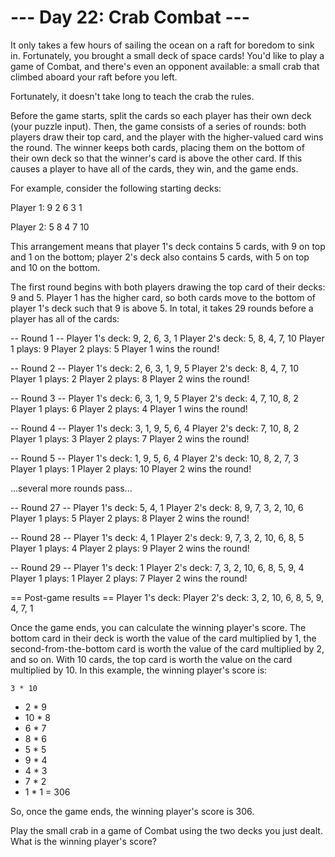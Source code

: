 # --- Day 22: Crab Combat ---

   It only takes a few hours of sailing the ocean on a raft for boredom to
   sink in. Fortunately, you brought a small deck of space cards! You'd like
   to play a game of Combat, and there's even an opponent available: a small
   crab that climbed aboard your raft before you left.

   Fortunately, it doesn't take long to teach the crab the rules.

   Before the game starts, split the cards so each player has their own deck
   (your puzzle input). Then, the game consists of a series of rounds: both
   players draw their top card, and the player with the higher-valued card
   wins the round. The winner keeps both cards, placing them on the bottom of
   their own deck so that the winner's card is above the other card. If this
   causes a player to have all of the cards, they win, and the game ends.

   For example, consider the following starting decks:

 Player 1:
 9
 2
 6
 3
 1

 Player 2:
 5
 8
 4
 7
 10

   This arrangement means that player 1's deck contains 5 cards, with 9 on
   top and 1 on the bottom; player 2's deck also contains 5 cards, with 5 on
   top and 10 on the bottom.

   The first round begins with both players drawing the top card of their
   decks: 9 and 5. Player 1 has the higher card, so both cards move to the
   bottom of player 1's deck such that 9 is above 5. In total, it takes 29
   rounds before a player has all of the cards:

 -- Round 1 --
 Player 1's deck: 9, 2, 6, 3, 1
 Player 2's deck: 5, 8, 4, 7, 10
 Player 1 plays: 9
 Player 2 plays: 5
 Player 1 wins the round!

 -- Round 2 --
 Player 1's deck: 2, 6, 3, 1, 9, 5
 Player 2's deck: 8, 4, 7, 10
 Player 1 plays: 2
 Player 2 plays: 8
 Player 2 wins the round!

 -- Round 3 --
 Player 1's deck: 6, 3, 1, 9, 5
 Player 2's deck: 4, 7, 10, 8, 2
 Player 1 plays: 6
 Player 2 plays: 4
 Player 1 wins the round!

 -- Round 4 --
 Player 1's deck: 3, 1, 9, 5, 6, 4
 Player 2's deck: 7, 10, 8, 2
 Player 1 plays: 3
 Player 2 plays: 7
 Player 2 wins the round!

 -- Round 5 --
 Player 1's deck: 1, 9, 5, 6, 4
 Player 2's deck: 10, 8, 2, 7, 3
 Player 1 plays: 1
 Player 2 plays: 10
 Player 2 wins the round!

 ...several more rounds pass...

 -- Round 27 --
 Player 1's deck: 5, 4, 1
 Player 2's deck: 8, 9, 7, 3, 2, 10, 6
 Player 1 plays: 5
 Player 2 plays: 8
 Player 2 wins the round!

 -- Round 28 --
 Player 1's deck: 4, 1
 Player 2's deck: 9, 7, 3, 2, 10, 6, 8, 5
 Player 1 plays: 4
 Player 2 plays: 9
 Player 2 wins the round!

 -- Round 29 --
 Player 1's deck: 1
 Player 2's deck: 7, 3, 2, 10, 6, 8, 5, 9, 4
 Player 1 plays: 1
 Player 2 plays: 7
 Player 2 wins the round!


 == Post-game results ==
 Player 1's deck:
 Player 2's deck: 3, 2, 10, 6, 8, 5, 9, 4, 7, 1

   Once the game ends, you can calculate the winning player's score. The
   bottom card in their deck is worth the value of the card multiplied by 1,
   the second-from-the-bottom card is worth the value of the card multiplied
   by 2, and so on. With 10 cards, the top card is worth the value on the
   card multiplied by 10. In this example, the winning player's score is:

    3 * 10
 +  2 *  9
 + 10 *  8
 +  6 *  7
 +  8 *  6
 +  5 *  5
 +  9 *  4
 +  4 *  3
 +  7 *  2
 +  1 *  1
 = 306

   So, once the game ends, the winning player's score is 306.

   Play the small crab in a game of Combat using the two decks you just
   dealt. What is the winning player's score?

